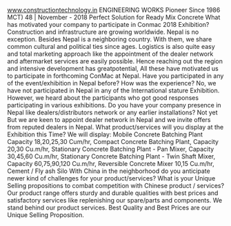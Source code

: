 www.constructiontechnology.in
ENGINEERING WORKS
Pioneer Since 1986
MCT) 48 | November - 2018
Perfect Solution for Ready Mix Concrete
What has motivated your company to participate in Conmac 2018 Exhibition?
Construction and infrastructure are growing worldwide. Nepal is no exception. Besides Nepal is a neighboring country. With them, we share common cultural and political ties since ages. Logistics is also quite easy and total marketing approach like the appointment of the dealer network and aftermarket services are easily possible. Hence reaching out the region and intensive development has greatpotential, 
All these have motivated us to participate in forthcoming ConMac at Nepal.
Have you participated in any of the event/exhibition in Nepal before? How was the experience?
No, we have not participated in Nepal in any of the International stature Exhibition. However, we heard about the participants who got good responses participating in various exhibitions.
Do you have your company presence in Nepal like dealers/distributors network or any earlier installations?
Not yet But we are keen to appoint dealer network in Nepal and we invite offers from reputed dealers in Nepal.
What product/services will you display at the Exhibition this Time?
We will display:
Mobile Concrete Batching Plant Capacity 18,20,25,30 Cum/hr, Compact Concrete Batching Plant, Capacity 20,30 Cu.m/hr, Stationary Concrete Batching Plant - Pan Mixer, Capacity 30,45,60 Cu.m/hr, Stationary Concrete Batching Plant - Twin Shaft Mixer, Capacity 60,75,90,120 Cu.m/hr, Reversible Concrete Mixer 10,15 Cu.m/hr, Cement / Fly ash Silo With China in the neighborhood do you anticipate newer kind of challenges for your product/services? What is your Unique Selling propositions to combat competition with Chinese product / services?
Our product range offers sturdy and durable qualities with best prices and satisfactory services like replenishing our spare/parts and components. We stand behind our product services. Best Quality and Best Prices are our Unique Selling Proposition.




